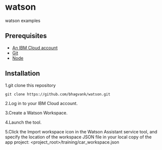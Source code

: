# watson
watson examples


## Prerequisites 


 * [An IBM Cloud account](https://cloud.ibm.com/registration?cm_sp=ibmdev-_-developer-tutorials-_-cloudreg/)
 * [Git](https://git-scm.com/downloads)
 * [Node](https://nodejs.org/en/)
  

## Installation
1.git clone this repository
```
git clone https://github.com/bhagvank/watson.git

``` 
2.Log in to your IBM Cloud account.

3.Create a Watson Workspace.

4.Launch the tool.

5.Click the Import workspace icon in the Watson Assistant service tool, and specify the location of the workspace JSON file in your local copy of the app project: <project_root>/training/car_workspace.json

